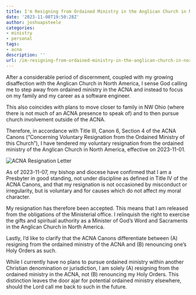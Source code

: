 ```yaml
---
title: I'm Resigning from Ordained Ministry in the Anglican Church in North America
date: '2023-11-08T19:50:28Z'
author: joshuapsteele
categories:
- ministry
- personal
tags:
- acna
description: ''
url: /im-resigning-from-ordained-ministry-in-the-anglican-church-in-north-america/
---
```

After a considerable period of discernment, coupled with my growing disaffection with the Anglican Church in North America, I sense God calling me to step away from ordained ministry in the ACNA and instead to focus on my family and my career as a software engineer.

This also coincides with plans to move closer to family in NW Ohio (where there is not much of an ACNA presence to speak of) and to then pursue church involvement outside of the ACNA.

Therefore, in accordance with Title III, Canon 6, Section 4 of the ACNA Canons (“Concerning Voluntary Resignation from the Ordained Ministry of this Church”), I have tendered my voluntary resignation from the ordained ministry of the Anglican Church in North America, effective on 2023-11-01.

![ACNA Resignation Letter](/Joshua_Steele_ACNA_Resignation_2023-11-07.jpg)

As of 2023-11-07, my bishop and diocese have confirmed that I am a Presbyter in good standing, not under discipline as defined in Title IV of the ACNA Canons, and that my resignation is not occasioned by misconduct or irregularity, but is voluntary and for causes which do not affect my moral character.

My resignation has therefore been accepted. This means that I am released from the obligations of the Ministerial office. I relinquish the right to exercise the gifts and spiritual authority as a Minister of God’s Word and Sacraments in the Anglican Church in North America.

Lastly, I’d like to clarify that the ACNA Canons differentiate between (A) resigning from the ordained ministry of the ACNA and (B) renouncing one’s Holy Orders as such.

While I currently have no plans to pursue ordained ministry within another Christian denomination or jurisdiction, I am solely (A) resigning from the ordained ministry in the ACNA, not (B) renouncing my Holy Orders. This distinction leaves the door ajar for potential ordained ministry elsewhere, should the Lord call me back to such in the future.